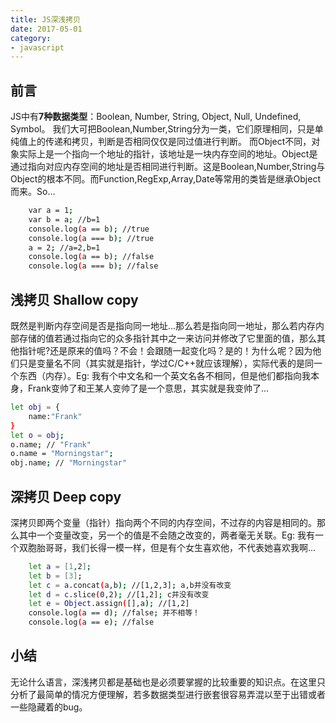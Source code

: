 ```yaml
---
title: JS深浅拷贝
date: 2017-05-01
category:
- javascript
---
```

## 前言
JS中有**7种数据类型**：Boolean, Number, String, Object, Null, Undefined, Symbol。
我们大可把Boolean,Number,String分为一类，它们原理相同，只是单纯值上的传递和拷贝，判断是否相同仅仅是同过值进行判断。
而Object不同，对象实际上是一个指向一个地址的指针，该地址是一块内存空间的地址。Object是通过指向对应内存空间的地址是否相同进行判断。这是Boolean,Number,String与Object的根本不同。而Function,RegExp,Array,Date等常用的类皆是继承Object而来。So...
``` bash
	var a = 1;
	var b = a; //b=1
	console.log(a == b); //true
	console.log(a === b); //true
	a = 2; //a=2,b=1
	console.log(a == b); //false
	console.log(a === b); //false
```

## 浅拷贝 Shallow copy
既然是判断内存空间是否是指向同一地址...那么若是指向同一地址，那么若内存内部存储的值若通过指向它的众多指针其中之一来访问并修改了它里面的值，那么其他指针呢?还是原来的值吗？不会！会跟随一起变化吗？是的！为什么呢？因为他们只是变量名不同（其实就是指针，学过C/C++就应该理解），实际代表的是同一个东西（内存）。Eg: 我有个中文名和一个英文名各不相同，但是他们都指向我本身，Frank变帅了和王某人变帅了是一个意思，其实就是我变帅了...
``` bash
let obj = {
	name:"Frank"
}
let o = obj;
o.name; // "Frank"
o.name = "Morningstar";
obj.name; // "Morningstar"

```

## 深拷贝 Deep copy
深拷贝即两个变量（指针）指向两个不同的内存空间，不过存的内容是相同的。那么其中一个变量改变，另一个的值是不会随之改变的，两者毫无关联。Eg: 我有一个双胞胎哥哥，我们长得一模一样，但是有个女生喜欢他，不代表她喜欢我啊...
``` bash
	let a = [1,2]; 
	let b = [3];
	let c = a.concat(a,b); //[1,2,3]; a,b并没有改变
	let d = c.slice(0,2); //[1,2]; c并没有改变 
	let e = Object.assign([],a); //[1,2]
	console.log(a == d); //false; 并不相等！
	console.log(a == e); //false
```

## 小结
无论什么语言，深浅拷贝都是基础也是必须要掌握的比较重要的知识点。在这里只分析了最简单的情况方便理解，若多数据类型进行嵌套很容易弄混以至于出错或者一些隐藏着的bug。